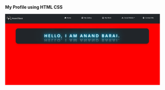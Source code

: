 <b> My Profile using HTML CSS </b>

<img src ="anand gallery/screenshot.png" alt="anand" title="Anand" border=none border-radius="25px"/>
